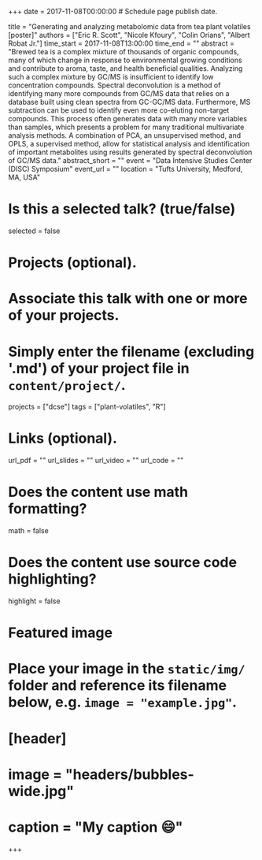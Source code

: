 +++
date = 2017-11-08T00:00:00  # Schedule page publish date.

title = "Generating and analyzing metabolomic data from tea plant volatiles [poster]"
authors = ["Eric R. Scott", "Nicole Kfoury", "Colin Orians", "Albert Robat Jr."]
time_start = 2017-11-08T13:00:00
time_end = ""
abstract = "Brewed tea is a complex mixture of thousands of organic compounds, many of which change in response to environmental growing conditions and contribute to aroma, taste, and health beneficial qualities. Analyzing such a complex mixture by GC/MS is insufficient to identify low concentration compounds.  Spectral deconvolution is a method of identifying many more compounds from GC/MS data that relies on a database built using clean spectra from GC-GC/MS data. Furthermore, MS subtraction can be used to identify even more co-eluting non-target compounds. This process often generates data with many more variables than samples, which presents a problem for many traditional multivariate analysis methods. A combination of PCA, an unsupervised method, and OPLS, a supervised method, allow for statistical analysis and identification of important metabolites using results generated by spectral deconvolution of GC/MS data."
abstract_short = ""
event = "Data Intensive Studies Center (DISC) Symposium"
event_url = ""
location = "Tufts University, Medford, MA, USA"

# Is this a selected talk? (true/false)
selected = false

# Projects (optional).
#   Associate this talk with one or more of your projects.
#   Simply enter the filename (excluding '.md') of your project file in `content/project/`.
projects = ["dcse"]
tags = ["plant-volatiles", "R"]

# Links (optional).
url_pdf = ""
url_slides = ""
url_video = ""
url_code = ""

# Does the content use math formatting?
math = false

# Does the content use source code highlighting?
highlight = false

# Featured image
# Place your image in the `static/img/` folder and reference its filename below, e.g. `image = "example.jpg"`.
# [header]
# image = "headers/bubbles-wide.jpg"
# caption = "My caption :smile:"

+++